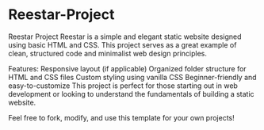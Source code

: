 # Reestar-Project
Reestar Project
Reestar is a simple and elegant static website designed using basic HTML and CSS. This project serves as a great example of clean, structured code and minimalist web design principles.

Features:
Responsive layout (if applicable)
Organized folder structure for HTML and CSS files
Custom styling using vanilla CSS
Beginner-friendly and easy-to-customize
This project is perfect for those starting out in web development or looking to understand the fundamentals of building a static website.

Feel free to fork, modify, and use this template for your own projects!
